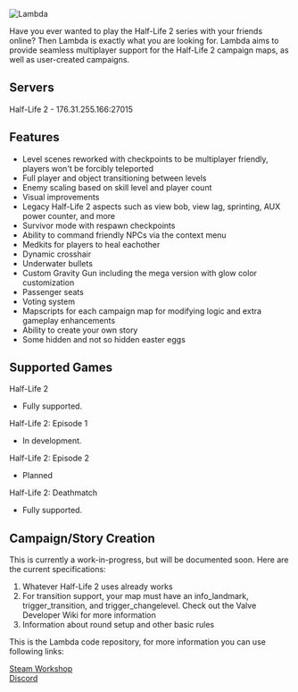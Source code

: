 ![Lambda](https://github.com/ZehMatt/Lambda/blob/develop/logo.png?raw=true)

Have you ever wanted to play the Half-Life 2 series with your friends online? Then Lambda is exactly what you are looking for. Lambda aims to provide seamless multiplayer support for the Half-Life 2 campaign maps, as well as user-created campaigns.

## Servers
Half-Life 2 - 176.31.255.166:27015

## Features
- Level scenes reworked with checkpoints to be multiplayer friendly, players won't be forcibly teleported
- Full player and object transitioning between levels
- Enemy scaling based on skill level and player count
- Visual improvements
- Legacy Half-Life 2 aspects such as view bob, view lag, sprinting, AUX power counter, and more
- Survivor mode with respawn checkpoints
- Ability to command friendly NPCs via the context menu
- Medkits for players to heal eachother
- Dynamic crosshair
- Underwater bullets
- Custom Gravity Gun including the mega version with glow color customization
- Passenger seats
- Voting system
- Mapscripts for each campaign map for modifying logic and extra gameplay enhancements
- Ability to create your own story
- Some hidden and not so hidden easter eggs

## Supported Games

Half-Life 2
- Fully supported.

Half-Life 2: Episode 1
- In development.

Half-Life 2: Episode 2
- Planned 

Half-Life 2: Deathmatch
- Fully supported.

## Campaign/Story Creation
This is currently a work-in-progress, but will be documented soon. Here are the current specifications:
1. Whatever Half-Life 2 uses already works
2. For transition support, your map must have an info_landmark, trigger_transition, and trigger_changelevel. Check out the Valve Developer Wiki for more information
3. Information about round setup and other basic rules


This is the Lambda code repository, for more information you can use following links:

[Steam Workshop](http://steamcommunity.com/sharedfiles/filedetails/?id=780244493)  
[Discord](https://discord.gg/K42JUbC)  
